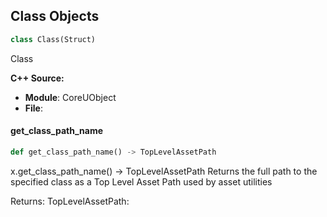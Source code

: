 ## Class Objects

```python
class Class(Struct)
```

Class

**C++ Source:**

- **Module**: CoreUObject
- **File**:

<a id="unreal.Class.get_class_path_name"></a>

#### get_class_path_name

```python
def get_class_path_name() -> TopLevelAssetPath
```

x.get_class_path_name() -> TopLevelAssetPath
Returns the full path to the specified class as a Top Level Asset Path used by asset utilities

Returns:
    TopLevelAssetPath:

<a id="unreal.SystemLibrary"></a>